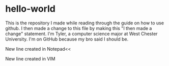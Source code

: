 # hello-world
This is the repository I made while reading through the guide on how to use github.
I then made a change to this file by making this "I then made a change" statement.
I'm Tyler, a computer science major at West Chester University. I'm on GitHub because my bro said I should be.

New line created in Notepad<<

New line created in VIM
